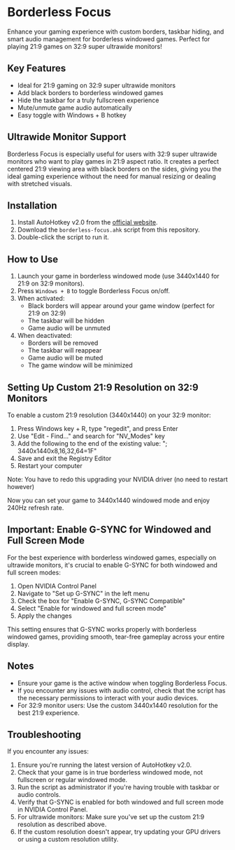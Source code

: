 # Borderless Focus

Enhance your gaming experience with custom borders, taskbar hiding, and smart audio management for borderless windowed games. Perfect for playing 21:9 games on 32:9 super ultrawide monitors!

## Key Features

- Ideal for 21:9 gaming on 32:9 super ultrawide monitors
- Add black borders to borderless windowed games
- Hide the taskbar for a truly fullscreen experience
- Mute/unmute game audio automatically
- Easy toggle with Windows + B hotkey

## Ultrawide Monitor Support

Borderless Focus is especially useful for users with 32:9 super ultrawide monitors who want to play games in 21:9 aspect ratio. It creates a perfect centered 21:9 viewing area with black borders on the sides, giving you the ideal gaming experience without the need for manual resizing or dealing with stretched visuals.

## Installation

1. Install AutoHotkey v2.0 from the [official website](https://www.autohotkey.com/).
2. Download the `borderless-focus.ahk` script from this repository.
3. Double-click the script to run it.

## How to Use

1. Launch your game in borderless windowed mode (use 3440x1440 for 21:9 on 32:9 monitors).
2. Press `Windows + B` to toggle Borderless Focus on/off.
3. When activated:
   - Black borders will appear around your game window (perfect for 21:9 on 32:9)
   - The taskbar will be hidden
   - Game audio will be unmuted
4. When deactivated:
   - Borders will be removed
   - The taskbar will reappear
   - Game audio will be muted
   - The game window will be minimized

## Setting Up Custom 21:9 Resolution on 32:9 Monitors

To enable a custom 21:9 resolution (3440x1440) on your 32:9 monitor:

1. Press Windows key + R, type "regedit", and press Enter
2. Use "Edit - Find..." and search for "NV_Modes" key
4. Add the following to the end of the existing value: "; 3440x1440x8,16,32,64=1F"
5. Save and exit the Registry Editor
6. Restart your computer

Note: You have to redo this upgrading your NVIDIA driver (no need to restart however)

Now you can set your game to 3440x1440 windowed mode and enjoy 240Hz refresh rate.

## Important: Enable G-SYNC for Windowed and Full Screen Mode

For the best experience with borderless windowed games, especially on ultrawide monitors, it's crucial to enable G-SYNC for both windowed and full screen modes:

1. Open NVIDIA Control Panel
2. Navigate to "Set up G-SYNC" in the left menu
3. Check the box for "Enable G-SYNC, G-SYNC Compatible"
4. Select "Enable for windowed and full screen mode"
5. Apply the changes

This setting ensures that G-SYNC works properly with borderless windowed games, providing smooth, tear-free gameplay across your entire display.

## Notes

- Ensure your game is the active window when toggling Borderless Focus.
- If you encounter any issues with audio control, check that the script has the necessary permissions to interact with your audio devices.
- For 32:9 monitor users: Use the custom 3440x1440 resolution for the best 21:9 experience.

## Troubleshooting

If you encounter any issues:
1. Ensure you're running the latest version of AutoHotkey v2.0.
2. Check that your game is in true borderless windowed mode, not fullscreen or regular windowed mode.
3. Run the script as administrator if you're having trouble with taskbar or audio controls.
4. Verify that G-SYNC is enabled for both windowed and full screen mode in NVIDIA Control Panel.
5. For ultrawide monitors: Make sure you've set up the custom 21:9 resolution as described above.
6. If the custom resolution doesn't appear, try updating your GPU drivers or using a custom resolution utility.
